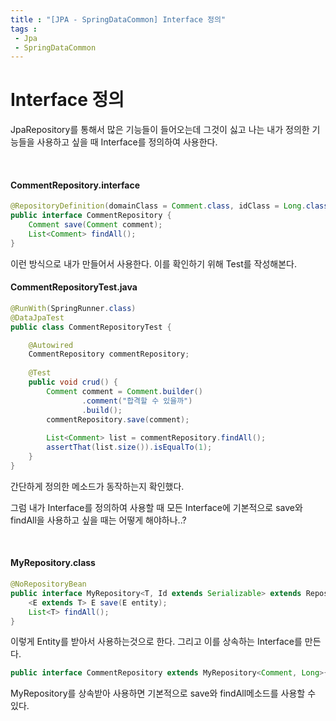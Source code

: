 ```yaml
---
title : "[JPA - SpringDataCommon] Interface 정의"
tags : 
 - Jpa
 - SpringDataCommon
---
```




# Interface 정의

JpaRepository를 통해서 많은 기능들이 들어오는데 그것이 싫고 나는 내가 정의한 기능들을 사용하고 싶을 때 Interface를 정의하여 사용한다.

<br/>

#### CommentRepository.interface

```java
@RepositoryDefinition(domainClass = Comment.class, idClass = Long.class)
public interface CommentRepository {
	Comment save(Comment comment);
	List<Comment> findAll();
}
```

이런 방식으로 내가 만들어서 사용한다. 이를 확인하기 위해 Test를 작성해본다.



#### CommentRepositoryTest.java

```java
@RunWith(SpringRunner.class)
@DataJpaTest
public class CommentRepositoryTest {

	@Autowired
	CommentRepository commentRepository;
	
	@Test
	public void crud() {
		Comment comment = Comment.builder()
				.comment("합격할 수 있을까")
				.build();
		commentRepository.save(comment);
		
		List<Comment> list = commentRepository.findAll();
		assertThat(list.size()).isEqualTo(1);
	}
}
```

간단하게 정의한 메소드가 동작하는지 확인했다.

그럼 내가 Interface를 정의하여 사용할 때  모든 Interface에 기본적으로 save와 findAll을 사용하고 싶을 때는 어떻게 해야하나..?

<br/>

#### MyRepository.class

```java
@NoRepositoryBean
public interface MyRepository<T, Id extends Serializable> extends Repository<T, Id>{
	<E extends T> E save(E entity);
	List<T> findAll();
}

```

이렇게 Entity를 받아서 사용하는것으로 한다. 그리고 이를 상속하는 Interface를 만든다.

```java
public interface CommentRepository extends MyRepository<Comment, Long>{}
```

MyRepository를 상속받아 사용하면 기본적으로 save와 findAll메소드를 사용할 수 있다.